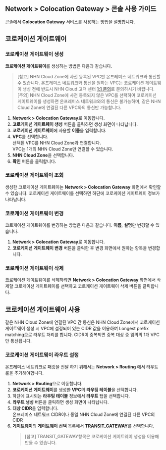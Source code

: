 ## Network > Colocation Gateway > 콘솔 사용 가이드

콘솔에서 **Colocation Gateway** 서비스를 사용하는 방법을 설명합니다.

## 코로케이션 게이트웨이

### 코로케이션 게이트웨이 생성

**코로케이션 게이트웨이**를 생성하는 방법은 다음과 같습니다.

> [참고] NHN Cloud Zone에 사전 등록된 VPC만 온프레미스 네트워크와 통신할 수 있습니다. 온프레미스 네트워크와 통신을 원하는 VPC는 코로케이션 게이트웨이 생성 전에 반드시 NHN Cloud 고객 센터 [1:1 문의](https://www.ngoc.or.kr/kr/support/inquiry)로 문의하시기 바랍니다.<br>
> [주의] NHN Cloud Zone에 사전 등록되지 않은 VPC를 선택하여 코로케이션 게이트웨이를 생성하면 온프레미스 네트워크와의 통신은 불가능하며, 같은 NHN Cloud Zone에 연결된 다른 VPC와의 통신만 가능합니다.

1. **Network > Colocation Gateway**로 이동합니다.
2. **코로케이션 게이트웨이 생성** 버튼을 클릭하면 생성 화면이 나타납니다.
3. **코로케이션 게이트웨이**에 사용할 **이름**을 입력합니다.
4. **VPC**를 선택합니다.<br>
   선택된 VPC를 NHN Cloud Zone과 연결합니다.<br>
   VPC는 1개의 NHN Cloud Zone만 연결할 수 있습니다.
5. **NHN Cloud Zone**을 선택합니다.
6. **확인** 버튼을 클릭합니다.

### 코로케이션 게이트웨이 조회

생성한 코로케이션 게이트웨이는 **Network > Colocation Gateway** 화면에서 확인할 수 있습니다. 코로케이션 게이트웨이를 선택하면 하단에 코로케이션 게이트웨이 정보가 나타납니다.

### 코로케이션 게이트웨이 변경

코로케이션 게이트웨이를 변경하는 방법은 다음과 같습니다. **이름**, **설명**만 변경할 수 있습니다.

1. **Network > Colocation Gateway**로 이동합니다.
2. **코로케이션 게이트웨이 변경** 버튼을 클릭한 후 변경 화면에서 원하는 항목을 변경합니다.

### 코로케이션 게이트웨이 삭제

코로케이션 게이트웨이를 삭제하려면 **Network > Colocation Gateway** 화면에서 삭제할 코로케이션 게이트웨이를 선택하고 코로케이션 게이트웨이 삭제 버튼을 클릭합니다.

## 코로케이션 게이트웨이 사용

같은 NHN Cloud Zone에 연결된 VPC 간 통신은 NHN Cloud Zone에서 코로케이션 게이트웨이 생성 시 VPC에 설정되어 있는 CIDR 값을 이용하여 Longest prefix matching으로 라우트 처리를 합니다. CIDR이 중복되면 중복 대상 중 임의의 1개 VPC만 통신됩니다.

### 코로케이션 게이트웨이 라우트 설정

온프레미스 네트워크로 패킷을 전달 하기 위해서는 **Network > Routing** 에서 라우트 룰을 추가해야합니다.

1. **Network > Routing**으로 이동합니다.
2. **코로케이션 게이트웨이**를 생성한 **VPC**의 **라우팅 테이블**을 선택합니다.
3. 하단에 표시되는 **라우팅 테이블** 정보에서 **라우트** 탭을 선택합니다.
4. **라우트 생성** 버튼을 클릭하면 생성 화면이 나타납니다.
5. **대상 CIDR**을 입력합니다.<br>
   온프레미스 네트워크 CIDR이나 동일 NHN Cloud Zone에 연결된 다른 VPC의 CIDR
6. **게이트웨이**의 **게이트웨이 선택** 목록에서 **TRANSIT_GATEWAY**를 선택합니다.<br>
   > [참고] TRANSIT_GATEWAY항목은 코로케이션 게이트웨이 생성을 이용해 만들 수 있습니다.
